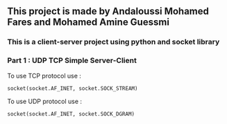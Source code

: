 ## This project is made by Andaloussi Mohamed Fares and Mohamed Amine Guessmi
### This is a client-server project using python and socket library 

### Part 1 : UDP TCP Simple Server-Client
To use TCP protocol use :
```
socket(socket.AF_INET, socket.SOCK_STREAM)
```

To use UDP protocol use : 
```
socket(socket.AF_INET, socket.SOCK_DGRAM)
```